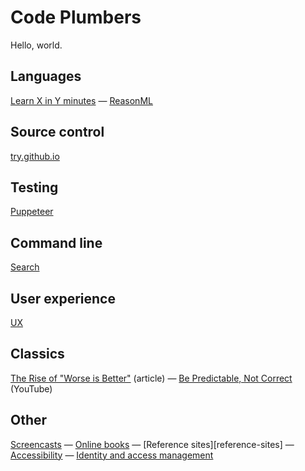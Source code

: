 # Code Plumbers

Hello, world.

## Languages

[Learn X in Y minutes](https://learnxinyminutes.com/) — [ReasonML](reasonml)

## Source control

[try.github.io](https://try.github.io/)

## Testing

[Puppeteer](puppeteer)

## Command line

[Search](cli-search)

## User experience

[UX](ux)

## Classics

[The Rise of "Worse is Better"](https://www.jwz.org/doc/worse-is-better.html)
(article) —
[Be Predictable, Not Correct](https://www.youtube.com/watch?v=h3KksH8gfcQ)
(YouTube)

## Other

[Screencasts](screencasts) — [Online books](online-books) — [Reference
sites][reference-sites] — [Accessibility](a11y) —
[Identity and access management](iam)

